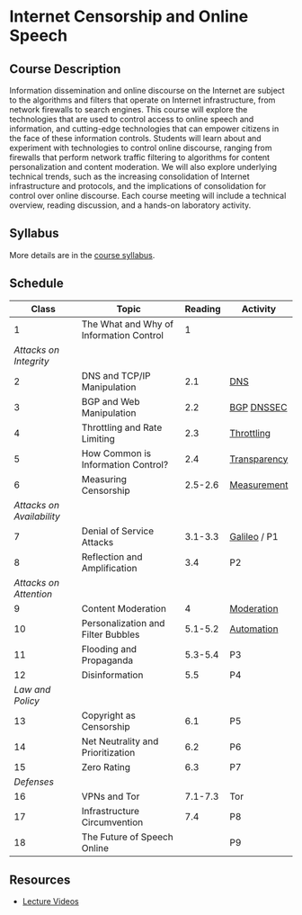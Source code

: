 # Internet Censorship and Online Speech

## Course Description 

Information dissemination and online discourse on the Internet are
subject to the algorithms and filters that operate on Internet
infrastructure, from network firewalls to search engines. This course
will explore the technologies that are used to control access to online
speech and information, and cutting-edge technologies that can empower
citizens in the face of these information controls. Students will learn
about and experiment with technologies to control online discourse,
ranging from firewalls that perform network traffic filtering to
algorithms for content personalization and content moderation. We will
also explore underlying technical trends, such as the increasing
consolidation of Internet infrastructure and protocols, and the
implications of consolidation for control over online discourse. Each
course meeting will include a technical overview, reading discussion,
and a hands-on laboratory activity.

## Syllabus

More details are in the [course syllabus](syllabus.md).

## Schedule


| **Class**                 | **Topic**                               | **Reading** | **Activity**                                                                  |
|---------------------------|-----------------------------------------|-------------|-------------------------------------------------------------------------------|
| 1                         | The What and Why of Information Control | 1           |                                                                               |
| *Attacks on Integrity*    |                                         |             |                                                                               |
| 2                         | DNS and TCP/IP Manipulation             | 2.1         | [DNS](activities/dns.md)                                                      |
| 3                         | BGP and Web Manipulation                | 2.2         | [BGP](activities/bgp.md) [DNSSEC](activities/dnssec.md)                       |
| 4                         | Throttling and Rate Limiting            | 2.3         | [Throttling](activities/throttling.md)                                        |
| 5                         | How Common is Information Control?      | 2.4         | [Transparency](activities/transparency.md)                                    |
| 6                         | Measuring Censorship                    | 2.5-2.6     | [Measurement](activities/measurement.md)                                      |
| *Attacks on Availability* |                                         |             |                                                                               |
| 7                         | Denial of Service Attacks               | 3.1-3.3     | [Galileo](https://cloudflare.com/galileo/) / P1                               |
| 8                         | Reflection and Amplification            | 3.4         | P2                                                                            |
| *Attacks on Attention*    |                                         |             |                                                                               |
| 9                         | Content Moderation                      | 4           | [Moderation](activities/moderation.md) |
| 10                        | Personalization and Filter Bubbles      | 5.1-5.2     | [Automation](activities/automation.md) |
| 11                        | Flooding and Propaganda                 | 5.3-5.4     | P3                                                                            |
| 12                        | Disinformation                          | 5.5         | P4                                                                            |
| *Law and Policy*          |                                         |             |                                                                               |
| 13                        | Copyright as Censorship                 | 6.1         | P5                                                                            |
| 14                        | Net Neutrality and Prioritization       | 6.2         | P6                                                                            |
| 15                        | Zero Rating                             | 6.3         | P7                                                                            |
| *Defenses*                |                                         |             |                                                                               |
| 16                        | VPNs and Tor                            | 7.1-7.3     | Tor                                                                           |
| 17                        | Infrastructure Circumvention            | 7.4         | P8                                                                            |
| 18                        | The Future of Speech Online             |             | P9                                                                            |

## Resources

* [Lecture
  Videos](https://youtube.com/playlist?list=PLpherdrLyny9vAH3GUofYRu4Ig8wY9Lho)
